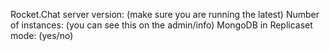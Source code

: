 Rocket.Chat server version: (make sure you are running the latest)
Number of instances: (you can see this on the admin/info)
MongoDB in Replicaset mode: (yes/no)
